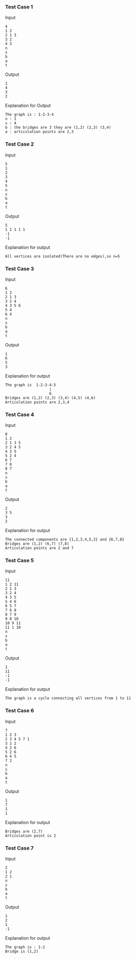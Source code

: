 ### Test Case 1

Input

```
4
1 2
2 1 3
3 2 
4 3
n
s
b
a
t
```

Output

```
1
4
3
2
```

Explanation for Output

```
The graph is : 1-2-3-4
n : 1
s : 4
b : the bridges are 3 they are (1,2) (2,3) (3,4)
a : articulation points are 2,3
```


### Test Case 2

Input

```
5
1
2
3
4
5
n
s
b
a
t
```

Output

```
5
1 1 1 1 1
-1
-1
```

Explanation for output

```
All vertices are isolated(There are no edges),so n=5
```


### Test Case 3

Input

```
6
1 2
2 1 3
3 2 4
4 3 5 6
5 4
6 4
n
s
b
a
t
```

Output

```
1
6
5
3
```

Explanation for output

```
The graph is  1-2-3-4-5 
                    |
                    6
Bridges are (1,2) (2,3) (3,4) (4,5) (4,6)
Articulation points are 2,3,4
```


### Test Case 4

Input

```
8
1 2
2 1 3 5
3 2 4 5
4 3 5
5 2 4
6 7
7 8
8 7
n
s
b
a
t
```

Output

```
2
3 5
3
2
```

Explanation for output

```
The connected components are {1,2,3,4,5,2} and {6,7,8}
Bridges are (1,2) (6,7) (7,8)
Articulation points are 2 and 7
```


### Test Case 5

Input

```
11
1 2 11
2 1 3
3 2 4
4 3 5
5 4 6
6 5 7
7 6 8
8 7 9
9 8 10
10 9 11
11 1 10
n
s
b
a
t
```

Output

```
1
11
-1
-1
```

Explanation for output

```
The graph is a cycle connecting all vertices from 1 to 11  
```


### Test Case 6

Input

```
7
1 2 3
2 3 4 5 7 1
3 1 2
4 2 6
5 2 6
6 4 5
7 2
n
s
b
a
t
```

Output

```
1
7
1
1
```

Explanation for output

```
Bridges are (2,7)
Articulation point is 2
```


### Test Case 7

Input

```
2
1 2
2 1
n
s
b
a
t
```

Output

```
1
2
1
-1
```

Explanation for output

```
The graph is : 1-2
Bridge is (1,2)
```

